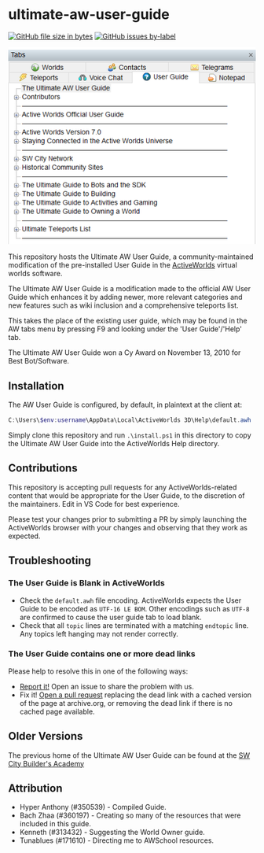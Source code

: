 ultimate-aw-user-guide
===================

[![GitHub file size in bytes](https://img.shields.io/github/size/anthonyneace/ultimate-aw-user-guide/user-guides/ultimateawuserguide.awh)](https://raw.githubusercontent.com/AnthonyNeace/ultimate-aw-user-guide/main/user-guides/ultimateawuserguide.awh)
[![GitHub issues by-label](https://img.shields.io/github/issues-raw/anthonyneace/ultimate-aw-user-guide/dead-link)](https://github.com/AnthonyNeace/ultimate-aw-user-guide/issues?q=is%3Aopen+is%3Aissue+label%3Adead-link)

![Screenshot of the User Guide in ActiveWorlds](guide.png "Ultimate AW User Guide in ActiveWorlds")

This repository hosts the Ultimate AW User Guide, a community-maintained modification of the pre-installed User Guide in the [ActiveWorlds](https://www.activeworlds.com) virtual worlds software.

The Ultimate AW User Guide is a modification made to the official AW User Guide which enhances it by adding newer, more relevant categories and new features such as wiki inclusion and a comprehensive teleports list. 

This takes the place of the existing user guide, which may be found in the AW tabs menu by pressing F9 and looking under the 'User Guide'/'Help' tab.

The Ultimate AW User Guide won a Cy Award on November 13, 2010 for Best Bot/Software.

## Installation

The AW User Guide is configured, by default, in plaintext at the client at:

```powershell 
C:\Users\$env:username\AppData\Local\ActiveWorlds 3D\Help\default.awh
```

Simply clone this repository and run `.\install.ps1` in this directory to copy the Ultimate AW User Guide into the ActiveWorlds Help directory.

## Contributions

This repository is accepting pull requests for any ActiveWorlds-related content that would be appropriate for the User Guide, to the discretion of the maintainers. Edit in VS Code for best experience.

Please test your changes prior to submitting a PR by simply launching the ActiveWorlds browser with your changes and observing that they work as expected.

## Troubleshooting

### The User Guide is Blank in ActiveWorlds

* Check the `default.awh` file encoding.  ActiveWorlds expects the User Guide to be encoded as `UTF-16 LE BOM`.  Other encodings such as `UTF-8` are confirmed to cause the user guide tab to load blank.
* Check that all `topic` lines are terminated with a matching `endtopic` line.  Any topics left hanging may not render correctly.

### The User Guide contains one or more dead links

Please help to resolve this in one of the following ways:

* [Report it!](https://github.com/AnthonyNeace/ultimate-aw-user-guide/issues/new?assignees=&labels=dead-link&template=dead-link.md&title=%5BDEAD+LINK%5D) Open an issue to share the problem with us.
* Fix it! [Open a pull request](https://github.com/AnthonyNeace/ultimate-aw-user-guide/compare) replacing the dead link with a cached version of the page at archive.org, or removing the dead link if there is no cached page available.

## Older Versions

The previous home of the Ultimate AW User Guide can be found at the [SW City Builder's Academy]( http://www.swcity.net/academy/index.php?n=Main.UltimateAWUserGuide)

## Attribution

* Hyper Anthony (#350539) - Compiled Guide.
* Bach Zhaa (#360197) - Creating so many of the resources that were included in this guide.
* Kenneth (#313432) - Suggesting the World Owner guide.
* Tunablues (#171610) - Directing me to AWSchool resources.
